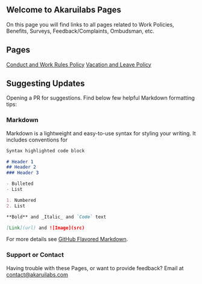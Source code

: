 ## Welcome to Akaruilabs Pages

On this page you will find links to all pages related to Work Policies, Benefits, Surveys, Feedback/Complaints, Ombudsman, etc.

## Pages
[Conduct and Work Rules Policy](http://pages.akaruilabs.com/work-rules)
[Vacation and Leave Policy](http://pages.akaruilabs.com/vacation)

## Suggesting Updates

Opening a PR for suggestions. Find below few helpful Markdown formatting tips:

### Markdown

Markdown is a lightweight and easy-to-use syntax for styling your writing. It includes conventions for

```markdown
Syntax highlighted code block

# Header 1
## Header 2
### Header 3

- Bulleted
- List

1. Numbered
2. List

**Bold** and _Italic_ and `Code` text

[Link](url) and ![Image](src)
```

For more details see [GitHub Flavored Markdown](https://guides.github.com/features/mastering-markdown/).


### Support or Contact

Having trouble with these Pages, or want to provide feedback? Email at contact@akaruilabs.com 
